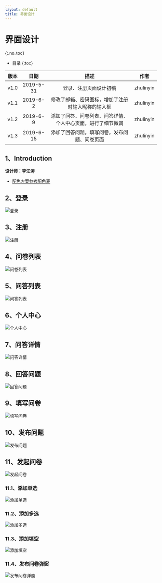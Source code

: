 ```yaml
---
layout: default
title: 界面设计
---
```


# 界面设计
{:.no_toc}

* 目录
{:toc}

| 版本 |   日期   | 描述 | 作者  |
| :--: | :------: | :--: | :---: |
| v1.0 | 2019-5-31 | 登录、注册页面设计初稿 | zhulinyin |
| v1.1 | 2019-6-2 | 修改了邮箱、密码图标，增加了注册时输入昵称的输入框 | zhulinyin |
| v1.2 | 2019-6-9 | 添加了问答、问卷列表、问答详情、个人中心页面，进行了细节微调 | zhulinyin |
| v1.3 | 2019-6-15 | 添加了回答问题，填写问卷，发布问题、问卷页面 | zhulinyin |

## 1、Introduction
**设计师：李江涛**

- [配色方案参考配色表](http://tool.c7sky.com/webcolor/#hue_6)


## 2、登录

![登录](UIDesign/登录.PNG)

## 3、注册

![注册](UIDesign/注册.PNG)

## 4、问卷列表

![问卷列表](UIDesign/问卷列表.PNG)

## 5、问答列表

![问答列表](UIDesign/问答列表.PNG)

## 6、个人中心

![个人中心](UIDesign/个人中心.PNG)

## 7、问答详情

![问答详情](UIDesign/问答详情.PNG)

## 8、回答问题

![回答问题](UIDesign/回答问题.PNG)

## 9、填写问卷

![填写问卷](UIDesign/填写问卷.PNG)

## 10、发布问题

![发布问题](UIDesign/发布问题.PNG)

## 11、发起问卷

![发起问卷](UIDesign/发起问卷.PNG)

### 11.1、添加单选

![添加单选](UIDesign/添加单选.PNG)

### 11.2、添加多选

![添加多选](UIDesign/添加多选.PNG)

### 11.3、添加填空

![添加填空](UIDesign/添加填空.PNG)

### 11.4、发布问卷弹窗

![发布问卷弹窗](UIDesign/发布问卷弹窗.PNG)